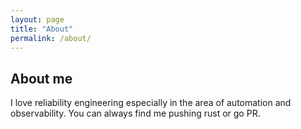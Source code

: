 ```yaml
---
layout: page
title: "About"
permalink: /about/
---
```



## About me

I love reliability engineering especially in the area of automation and observability. You can always find me pushing rust or go PR. 

